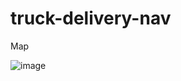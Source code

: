 # truck-delivery-nav

Map

![image](https://github.com/gitdevjin/truck-delivery-nav/assets/141876526/579a114b-4249-42c3-ab1f-c618ec8807e7)
